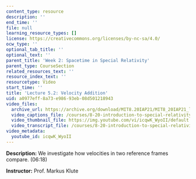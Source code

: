 ```yaml
---
content_type: resource
description: ''
end_time: ''
file: null
learning_resource_types: []
license: https://creativecommons.org/licenses/by-nc-sa/4.0/
ocw_type: ''
optional_tab_title: ''
optional_text: ''
parent_title: 'Week 2: Spacetime in Special Relativity'
parent_type: CourseSection
related_resources_text: ''
resource_index_text: ''
resourcetype: Video
start_time: ''
title: 'Lecture 5.2: Velocity Addition'
uid: a0977eff-8a73-e986-93eb-08d501218943
video_files:
  archive_url: https://archive.org/download/MIT8.20IAP21/MIT8_20IAP21_lec05-2_300k.mp4
  video_captions_file: /courses/8-20-introduction-to-special-relativity-january-iap-2021/05a6a24b326a560b8e9a2aa7199d4067_icqwK_WyoII.vtt
  video_thumbnail_file: https://img.youtube.com/vi/icqwK_WyoII/default.jpg
  video_transcript_file: /courses/8-20-introduction-to-special-relativity-january-iap-2021/38c1328fec1dea5303bc93039ec5109e_icqwK_WyoII.pdf
video_metadata:
  youtube_id: icqwK_WyoII
---
```


**Description:** We investigate how velocities in two reference frames compare. (06:18)

**Instructor:** Prof. Markus Klute

